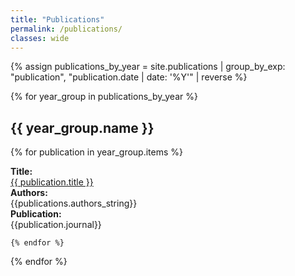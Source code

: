 ```yaml
---
title: "Publications"
permalink: /publications/
classes: wide
---
```


<link rel="stylesheet" href="{{ '/assets/css/custom.css' | relative_url }}">

{% assign publications_by_year = site.publications | group_by_exp: "publication", "publication.date | date: '%Y'" | reverse %}

{% for year_group in publications_by_year %}
<h2> {{ year_group.name }} </h2>

{% for publication in year_group.items %}
<div class="presentation-list">
    <div> 
        <b>Title:</b><br><a href="{{ publication.url }}">{{ publication.title }}</a>
    </div>
        <b>Authors:</b><br>{{publications.authors_string}}
    <div>
    </div>
    <div>
        <b>Publication:</b><br>
        {{publication.journal}}
    </div>
</div>

    {% endfor %}
{% endfor %}
